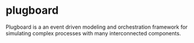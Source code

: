# plugboard
Plugboard is a an event driven modeling and orchestration framework for simulating complex processes with many interconnected components.
